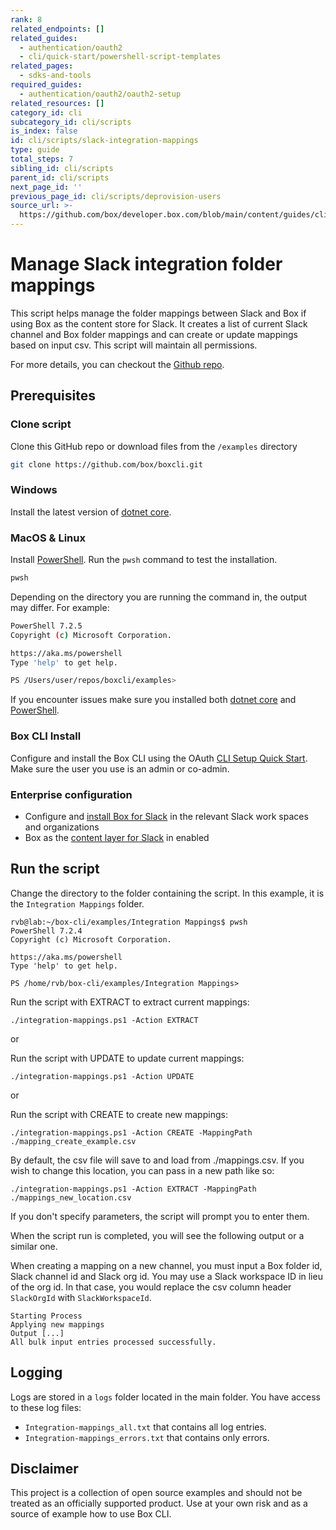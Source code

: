 ```yaml
---
rank: 8
related_endpoints: []
related_guides:
  - authentication/oauth2
  - cli/quick-start/powershell-script-templates
related_pages:
  - sdks-and-tools
required_guides:
  - authentication/oauth2/oauth2-setup
related_resources: []
category_id: cli
subcategory_id: cli/scripts
is_index: false
id: cli/scripts/slack-integration-mappings
type: guide
total_steps: 7
sibling_id: cli/scripts
parent_id: cli/scripts
next_page_id: ''
previous_page_id: cli/scripts/deprovision-users
source_url: >-
  https://github.com/box/developer.box.com/blob/main/content/guides/cli/scripts/slack-integration-mappings.md
---
```

# Manage Slack integration folder mappings

This script helps manage the folder mappings between Slack and Box if using Box
as the content store for Slack. It creates a list of current Slack channel and
Box folder mappings and can create or update mappings based on input csv. This
script will maintain all permissions.

For more details, you can checkout the [Github repo][1].

## Prerequisites

### Clone script

Clone this GitHub repo or download files from the `/examples` directory

```bash
git clone https://github.com/box/boxcli.git
```

### Windows

Install the latest version of [dotnet core](https://dotnet.microsoft.com/download).

### MacOS & Linux

Install [PowerShell][pwsh]. Run the `pwsh` command to test the installation.

```bash
pwsh
```

Depending on the directory you are
running the command in, the output may differ.
For example:

```bash
PowerShell 7.2.5
Copyright (c) Microsoft Corporation.

https://aka.ms/powershell
Type 'help' to get help.

PS /Users/user/repos/boxcli/examples>
```

<message>

If you encounter issues make sure you installed both
[dotnet core](https://dotnet.microsoft.com/download) and
[PowerShell][pwsh].

</message>

### Box CLI Install

Configure and install the Box CLI using the OAuth [CLI Setup Quick Start][oauth-guide]. Make sure the user you use is an admin or co-admin.

### Enterprise configuration

* Configure and [install Box for Slack][install-slack] in the relevant Slack work spaces and organizations
* Box as the [content layer for Slack][content-layer] in enabled

## Run the script

Change the directory to the folder containing the script. In this example, it is the `Integration Mappings` folder.

```pwsh
rvb@lab:~/box-cli/examples/Integration Mappings$ pwsh
PowerShell 7.2.4
Copyright (c) Microsoft Corporation.

https://aka.ms/powershell
Type 'help' to get help.

PS /home/rvb/box-cli/examples/Integration Mappings>
```

Run the script with EXTRACT to extract current mappings:

```pwsh
./integration-mappings.ps1 -Action EXTRACT
```

or

Run the script with UPDATE to update current mappings:

```pwsh
./integration-mappings.ps1 -Action UPDATE
```

or

Run the script with CREATE to create new mappings:

```pwsh
./integration-mappings.ps1 -Action CREATE -MappingPath ./mapping_create_example.csv
```

By default, the csv file will save to and load from ./mappings.csv. If you wish to change this location, you can pass in a new path like so:

```pwsh
./integration-mappings.ps1 -Action EXTRACT -MappingPath ./mappings_new_location.csv
```

If you don't specify parameters, the script will prompt you to enter them.

When the script run is completed, you will see the following
output or a similar one.

When creating a mapping on a new channel, you must input a Box folder id, Slack channel id and Slack org id. You may use a Slack workspace ID in lieu of the org id. In that case, you would replace the csv column header `SlackOrgId` with `SlackWorkspaceId`.

```pwsh
Starting Process
Applying new mappings
Output [...]
All bulk input entries processed successfully.
```

## Logging

Logs are stored in a `logs` folder located in the main folder. You have access to these log files:

* `Integration-mappings_all.txt` that contains all log entries.
* `Integration-mappings_errors.txt` that contains only errors.

## Disclaimer

This project is a collection of open source examples and should not be treated as an officially supported product. Use at your own risk and as a source of example how to use Box CLI.

[pwsh]: https://docs.microsoft.com/en-us/powershell/scripting/install/installing-powershell?view=powershell-7.2
[oauth-guide]: https://developer.box.com/guides/cli/quick-start/
[install-slack]: https://support.box.com/hc/en-us/articles/360044195313-Installing-and-Using-the-Box-for-Slack-Integration
[content-layer]: https://support.box.com/hc/en-us/articles/4415585987859-Box-as-the-Content-Layer-for-Slack
[1]: https://github.com/box/boxcli/tree/main/examples/Integration%20Mappings